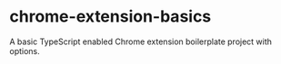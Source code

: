 # chrome-extension-basics

A basic TypeScript enabled Chrome extension boilerplate project with options.
